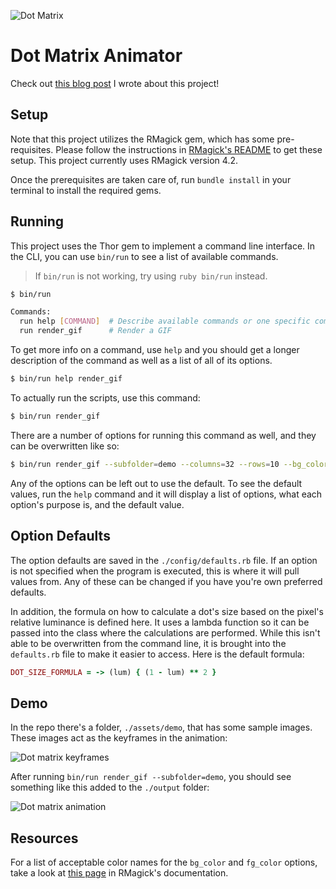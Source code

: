 ![Dot Matrix](https://i.imgur.com/cIJCDcv.png)

# Dot Matrix Animator

Check out [this blog post](https://dev.to/fitzgeraldkd/building-a-dot-matrix-animator-4edm) I wrote about this project!

## Setup

Note that this project utilizes the RMagick gem, which has some pre-requisites. Please follow the instructions in [RMagick's README](https://github.com/rmagick/rmagick#prerequisites) to get these setup. This project currently uses RMagick version 4.2.

Once the prerequisites are taken care of, run `bundle install` in your terminal to install the required gems.

## Running

This project uses the Thor gem to implement a command line interface. In the CLI, you can use `bin/run` to see a list of available commands.

> If `bin/run` is not working, try using `ruby bin/run` instead.

```bash
$ bin/run 

Commands:
  run help [COMMAND]  # Describe available commands or one specific command
  run render_gif      # Render a GIF
```

To get more info on a command, use `help` and you should get a longer description of the command as well as a list of all of its options.

```bash
$ bin/run help render_gif
```

To actually run the scripts, use this command:

```bash
$ bin/run render_gif
```

There are a number of options for running this command as well, and they can be overwritten like so:

```bash
$ bin/run render_gif --subfolder=demo --columns=32 --rows=10 --bg_color=chocolate --fg_color="mint cream" --fps=10 --dot_size=10 --hold_time=0.5 --transition_time=3
```

Any of the options can be left out to use the default. To see the default values, run the `help` command and it will display a list of options, what each option's purpose is, and the default value.

## Option Defaults

The option defaults are saved in the `./config/defaults.rb` file. If an option is not specified when the program is executed, this is where it will pull values from. Any of these can be changed if you have you're own preferred defaults.

In addition, the formula on how to calculate a dot's size based on the pixel's relative luminance is defined here. It uses a lambda function so it can be passed into the class where the calculations are performed. While this isn't able to be overwritten from the command line, it is brought into the `defaults.rb` file to make it easier to access. Here is the default formula:

```ruby
DOT_SIZE_FORMULA = -> (lum) { (1 - lum) ** 2 }
```

## Demo

In the repo there's a folder, `./assets/demo`, that has some sample images. These images act as the keyframes in the animation:

![Dot matrix keyframes](https://i.imgur.com/6WDhHC0.png)

After running `bin/run render_gif --subfolder=demo`, you should see something like this added to the `./output` folder:

![Dot matrix animation](https://i.imgur.com/zEfihJk.gif)

## Resources

For a list of acceptable color names for the `bg_color` and `fg_color` options, take a look at [this page](https://rmagick.github.io/imusage.html#color_names) in RMagick's documentation.
